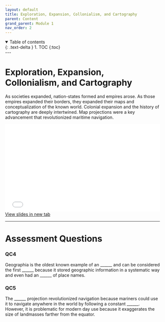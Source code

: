```yaml
---
layout: default
title: Exploration, Expansion, Collonialism, and Cartography
parent: Content
grand_parent: Module 1
nav_order: 2
---
```


<details open markdown="block">
  <summary>
    Table of contents
  </summary>
  {: .text-delta }
1. TOC
{:toc}
</details>
---

# Exploration, Expansion, Collonialism, and Cartography

As societies expanded, nation-states formed and empires arose.  As those empires expanded their borders, they expanded their maps and conceptualization of the known world.  Colonial expansion and the history of cartography are deeply intertwined.  Map projections were a key advancement that revolutionized maritime navigation.

<div style="overflow: hidden;
  padding-top: 56.25%;
  position: relative">
  <iframe src="content/Expansion.html" title="Processes" scrolling="no" frameborder="0"
    style="border: 0;
   height: 100%;
   left: 0;
   position: absolute;
   top: 0;
   width: 100%;">
   <p>Your browser does not support iframes.</p>
 </iframe>
</div>
<a href="content/Expansion.html" target="_blank">View slides in new tab</a>

--- 
# Assessment Questions

### QC4

Geographia is the oldest known example of an  ______ and can be considered the first ______ because it stored geographic information in a systematic way and even had an ______ of place names.


### QC5

The ______ projection revolutionized navigation because mariners could use it to navigate anywhere in the world by following a constant ______.  However, it is problematic for modern day use because it exaggerates the size of landmasses farther from the equator.  
